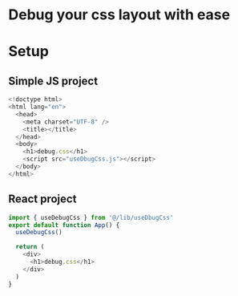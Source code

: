 # Debug your css layout with ease

# Setup

## Simple JS project

```js
<!doctype html>
<html lang="en">
  <head>
    <meta charset="UTF-8" />
    <title></title>
  </head>
  <body>
    <h1>debug.css</h1>
    <script src="useDbugCss.js"></script>
  </body>
</html>
```

## React project

```ts
import { useDebugCss } from '@/lib/useDbugCss'
export default function App() {
  useDebugCss()

  return (
    <div>
      <h1>debug.css</h1>
    </div>
  )
}
```

